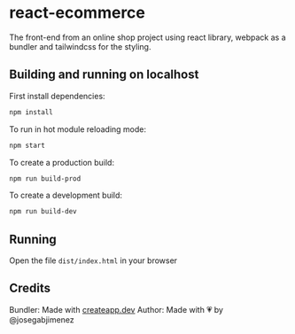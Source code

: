 # react-ecommerce

The front-end from an online shop project using react library, webpack as a bundler and tailwindcss for the styling.

## Building and running on localhost

First install dependencies:

```sh
npm install
```

To run in hot module reloading mode:

```sh
npm start
```

To create a production build:

```sh
npm run build-prod
```

To create a development build:

```sh
npm run build-dev
```

## Running

Open the file `dist/index.html` in your browser

## Credits

Bundler: Made with [createapp.dev](https://createapp.dev/)
Author: Made with 💗 by @josegabjimenez
